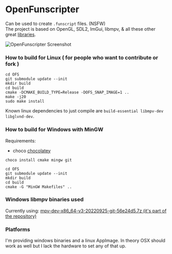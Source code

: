# OpenFunscripter
Can be used to create `.funscript` files. (NSFW)  
The project is based on OpenGL, SDL2, ImGui, libmpv, & all these other great [libraries](https://github.com/OpenFunscripter/OpenFunscripter/tree/master/lib).

![OpenFunscripter Screenshot](https://github.com/OpenFunscripter/OpenFunscripter/blob/1b4f096be8c2f6c75ceed7787a300a86a13fb167/OpenFunscripter.jpg)

### How to build for Linux ( for people who want to contribute or fork )
```
cd OFS
git submodule update --init
mkdir build
cd build
cmake -DCMAKE_BUILD_TYPE=Release -DOFS_SNAP_IMAGE=1 ..
make -j20
sudo make install
```
Known linux dependencies to just compile are `build-essential libmpv-dev libglvnd-dev`.  

### How to build for Windows with MinGW
Requirements:
- choco [chocolatey](https://chocolatey.org/install#individual)

```
choco install cmake mingw git
```

```
cd OFS
git submodule update --init
mkdir build
cd build
cmake -G "MinGW Makefiles" ..
```


### Windows libmpv binaries used
Currently using: [mpv-dev-x86_64-v3-20220925-git-56e24d5.7z (it's part of the repository)](https://sourceforge.net/projects/mpv-player-windows/files/libmpv/)

### Platforms
I'm providing windows binaries and a linux AppImage.
In theory OSX should work as well but I lack the hardware to set any of that up.
